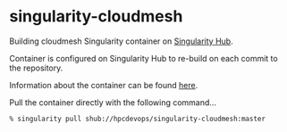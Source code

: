 # singularity-cloudmesh

Building cloudmesh Singularity container on
<a href="https://singularity-hub.org/">Singularity Hub</a>.

Container is configured on Singularity Hub to re-build on each commit to the
repository.

Information about the container can be found
<a href="https://singularity-hub.org/collections/293/">here</a>.

Pull the container directly with the following command...

```
% singularity pull shub://hpcdevops/singularity-cloudmesh:master
```

